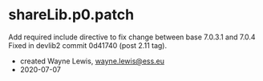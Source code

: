 # shareLib.p0.patch

Add required include directive to fix change between base 7.0.3.1 and 7.0.4
Fixed in devlib2 commit 0d41740 (post 2.11 tag).

* created Wayne Lewis, wayne.lewis@ess.eu
* 2020-07-07
